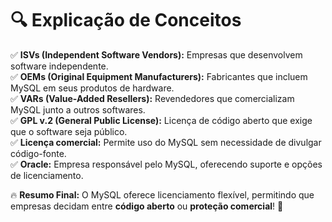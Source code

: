 # 🔍 **Explicação de Conceitos**

✅ **ISVs (Independent Software Vendors):** Empresas que desenvolvem software independente.  
✅ **OEMs (Original Equipment Manufacturers):** Fabricantes que incluem MySQL em seus produtos de hardware.  
✅ **VARs (Value-Added Resellers):** Revendedores que comercializam MySQL junto a outros softwares.  
✅ **GPL v.2 (General Public License):** Licença de código aberto que exige que o software seja público.  
✅ **Licença comercial:** Permite uso do MySQL sem necessidade de divulgar código-fonte.  
✅ **Oracle:** Empresa responsável pelo MySQL, oferecendo suporte e opções de licenciamento.  

🔥 **Resumo Final:** O MySQL oferece licenciamento flexível, permitindo que empresas decidam entre **código aberto** ou **proteção comercial**! 🚀